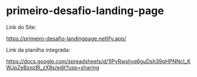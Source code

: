 # primeiro-desafio-landing-page

Link do Site:

https://primeiro-desafio-landingpage.netlify.app/

Link da planilha integrada: 

https://docs.google.com/spreadsheets/d/1IPyRwsIjyq6guDsh39qHPNNcI_KWJpZeBzqzBl_zX8s/edit?usp=sharing 